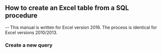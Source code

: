 
## How to create an Excel table from a SQL procedure
--
This manual is written for Excel version 2016. The process is identical for Excel versions 2010/2013.

### Create a new query


